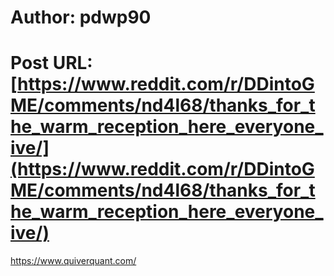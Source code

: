 # Author: pdwp90
# Post URL: [https://www.reddit.com/r/DDintoGME/comments/nd4l68/thanks_for_the_warm_reception_here_everyone_ive/](https://www.reddit.com/r/DDintoGME/comments/nd4l68/thanks_for_the_warm_reception_here_everyone_ive/)


https://www.quiverquant.com/